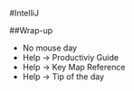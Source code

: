 #IntelliJ

##Wrap-up
- No mouse day
- Help -> Productiviy Guide
- Help -> Key Map Reference
- Help -> Tip of the day
